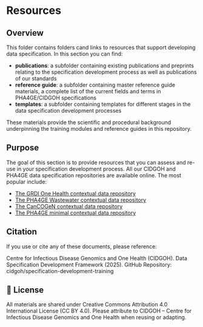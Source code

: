 # Resources

## Overview
This folder contains folders cand links to resources that support developing data specification. In this section you can find:
- **publications**: a subfolder containing existing publications and preprints relating to the specification development process as well as publications of our standards
- **reference guide**: a subfolder containing master reference guide materials, a complete list of the current fields and terms in PHA4GE/CIDGOH specifications
- **templates**: a subfolder containing templates for different stages in the data specification development processes 

These materials provide the scientific and procedural background underpinning the training modules and reference guides in this repository.

## Purpose
The goal of this section is to provide resources that you can assess and re-use in your specification development process. All our CIDGOH and PHA4GE data specification repositories are available online. The most popular include:
- [The GRDI One Health contextual data repository](https://github.com/cidgoh/GRDI_AMR_One_Health)
- [The PHA4GE Wastewater contextual data repository](https://github.com/pha4ge/Wastewater_Contextual_Data_Specification/tree/main)
- [The CanCOGeN contextual data repository](https://github.com/cidgoh/CanCOGeN_Contextual_Data_Specification)
- [The PHA4GE minimal contextual data repository](https://github.com/pha4ge/minimal-pathogen-agnostic-contextual-data-specification) 


## Citation
If you use or cite any of these documents, please reference:

Centre for Infectious Disease Genomics and One Health (CIDGOH). Data Specification Development Framework (2025). GitHub Repository: cidgoh/specification-development-training

## 🧾 License
All materials are shared under Creative Commons Attribution 4.0 International License (CC BY 4.0).
Please attribute to CIDGOH – Centre for Infectious Disease Genomics and One Health when reusing or adapting.

